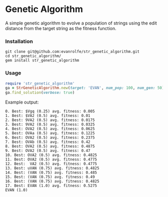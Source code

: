 # Genetic Algorithm
A simple genetic algorithm to evolve a population of strings using the edit distance from the target string as the fitness function.

### Installation
```
git clone git@github.com:evanrolfe/str_genetic_algorithm.git
cd str_genetic_algorithm/
gem install str_genetic_algorithm
```

### Usage
```ruby
require 'str_genetic_algorithm'
ga = StrGeneticAlgorithm.new(target: 'EVAN', num_pop: 100, num_gen: 50)
ga.find_solution(verbose: true)
```
Example output:
```
0. Best: $Vgq (0.25) avg. fitness: 0.005
1. Best: $VA2 (0.5) avg. fitness: 0.01
2. Best: 9VA2 (0.5) avg. fitness: 0.0175
3. Best: 9VA2 (0.5) avg. fitness: 0.0325
4. Best: OVA2 (0.5) avg. fitness: 0.0625
5. Best: OVAa (0.5) avg. fitness: 0.1225
6. Best: OVA2 (0.5) avg. fitness: 0.2375
7. Best: OVAb (0.5) avg. fitness: 0.42
8. Best: OVA2 (0.5) avg. fitness: 0.4875
9. Best: OVA2 (0.5) avg. fitness: 0.47
10. Best: OVA2 (0.5) avg. fitness: 0.4825
11. Best: OVA2 (0.5) avg. fitness: 0.4775
12. Best:  VA2 (0.5) avg. fitness: 0.4775
13. Best: uVAN (0.75) avg. fitness: 0.4825
14. Best: (VAN (0.75) avg. fitness: 0.485
15. Best: (VAN (0.75) avg. fitness: 0.49
16. Best: (VAN (0.75) avg. fitness: 0.4825
17. Best: EVAN (1.0) avg. fitness: 0.5275
EVAN (1.0)
```
